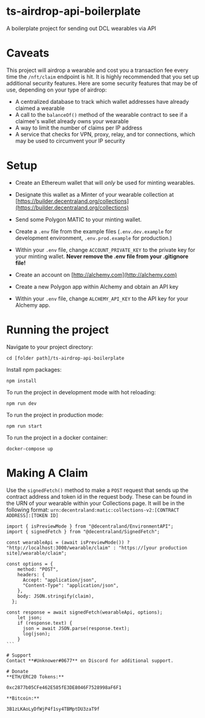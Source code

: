 # ts-airdrop-api-boilerplate

A boilerplate project for sending out DCL wearables via API

# Caveats

This project will airdrop a wearable and cost you a transaction fee every time the `/nft/claim` endpoint is hit. It is highly recommended that you set up additional security features.
Here are some security features that may be of use, depending on your type of airdrop:

- A centralized database to track which wallet addresses have already claimed a wearable
- A call to the `balanceOf()` method of the wearable contract to see if a claimee's wallet already owns your wearable
- A way to limit the number of claims per IP address
- A service that checks for VPN, proxy, relay, and tor connections, which may be used to circumvent your IP security

# Setup

- Create an Ethereum wallet that will _only_ be used for minting wearables.

- Designate this wallet as a Minter of your wearable collection at [https://builder.decentraland.org/collections](https://builder.decentraland.org/collections)

- Send some Polygon MATIC to your minting wallet.

- Create a `.env` file from the example files (`.env.dev.example` for development environment, `.env.prod.example` for production.)

- Within your `.env` file, change `ACCOUNT_PRIVATE_KEY` to the private key for your minting wallet. **Never remove the .env file from your .gitignore file!**

- Create an account on [http://alchemy.com](http://alchemy.com)

- Create a new Polygon app within Alchemy and obtain an API key

- Within your `.env` file, change `ALCHEMY_API_KEY` to the API key for your Alchemy app.

# Running the project

Navigate to your project directory:

`cd [folder path]/ts-airdrop-api-boilerplate`

Install npm packages:

`npm install`

To run the project in development mode with hot reloading:

`npm run dev`

To run the project in production mode:

`npm run start`

To run the project in a docker container:

`docker-compose up`

# Making A Claim

Use the `signedFetch()` method to make a `POST` request that sends up the contract address and token id in the request body. 
These can be found in the URN of your wearable within your Collections page. It will be in the following format:
`urn:decentraland:matic:collections-v2:[CONTRACT ADDRESS]:[TOKEN ID]`

````
import { isPreviewMode } from "@decentraland/EnvironmentAPI";
import { signedFetch } from "@decentraland/SignedFetch";

const wearableApi = (await isPreviewMode()) ? "http://localhost:3000/wearable/claim" : "https://[your production site]/wearable/claim";

const options = {
    method: "POST",
    headers: {
      Accept: "application/json",
      "Content-Type": "application/json",
    },
    body: JSON.stringify(claim),
  };

const response = await signedFetch(wearableApi, options);
    let json;
    if (response.text) {
      json = await JSON.parse(response.text);
      log(json);
    }
```

# Support
Contact **#Unknower#0677** on Discord for additional support.

# Donate
**ETH/ERC20 Tokens:**

0xc2877b05CFe462E585fE3DE8046F7528998aF6F1

**Bitcoin:**

3B1zLKAoLyDfWjP4f1sy4TBMptDU3zaT9f
````
